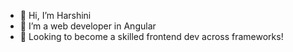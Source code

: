 - 👋 Hi, I’m Harshini
- 👀 I’m a web developer in Angular
- 🌱 Looking to become a skilled frontend dev across frameworks!


<!---
Harshini3228/Harshini3228 is a ✨ special ✨ repository because its `README.md` (this file) appears on your GitHub profile.
You can click the Preview link to take a look at your changes.
--->
